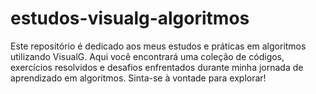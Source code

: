 # estudos-visualg-algoritmos
Este repositório é dedicado aos meus estudos e práticas em algoritmos utilizando VisualG. Aqui você encontrará uma coleção de códigos, exercícios resolvidos e desafios enfrentados durante minha jornada de aprendizado em algoritmos. Sinta-se à vontade para explorar!
